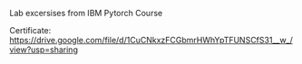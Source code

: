 Lab excersises from IBM Pytorch Course


Certificate: https://drive.google.com/file/d/1CuCNkxzFCGbmrHWhYpTFUNSCfS31__w_/view?usp=sharing 
